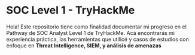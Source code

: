 # SOC Level 1 - TryHackMe
Hola! Este repositorio tiene como finalidad documentar mi progreso en el Pathway de SOC Analyst Level 1 de TryHackMe. 
Acá encontrarás mi experiencia práctica, las herramientas que utilicé y casos de estudios con enfoque en **Threat Intelligence, SIEM, y análisis de amenazas**

